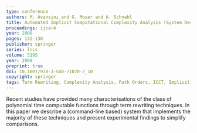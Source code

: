 ```yaml
---
type: conference
authors: M. Avanzini and G. Moser and A. Schnabl
title: Automated Implicit Computational Complexity Analysis (System Description)
proceedings: ijcar4
year: 2008
pages: 132-138
publisher: springer
series:	lncs
volume:	5195
year: 2008
preprint: true
doi: 10.1007/978-3-540-71070-7_10
copyright: springer
tags: Term Rewriting, Complexity Analysis, Path Orders, ICCT, Implicit Computational Complexity
---
```


Recent studies have provided many characterisations of the class of polynomial
time computable functions through term rewriting techniques. In this
paper we describe a (command-line based) system that implements the
majority of these techniques and present experimental findings to
simplify comparisons.
